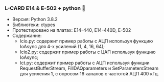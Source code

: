 ### L-CARD E14 & E-502 + python 👋
+ Версия: Python 3.8.2
+ Библиотеки: ctypes
+ Протестировано на платах: E14-440, E14-440D, E-502
+ Содержание:
  + lcio.py: содержит пример работы с АЦП используя функцию IoAsync для 4-х усилений (1, 4, 16, 64);
  + lcio2.py: содержит пример работы с ЦАП используя функцию IoAsync;
  + lct.py: содержит пример работы с АЦП используя функции RequestBufferStream, FillDAQparameters и SetParametersStream для усиления 1, с опросом 16 каналов с частотой АЦП 400 кГц.
